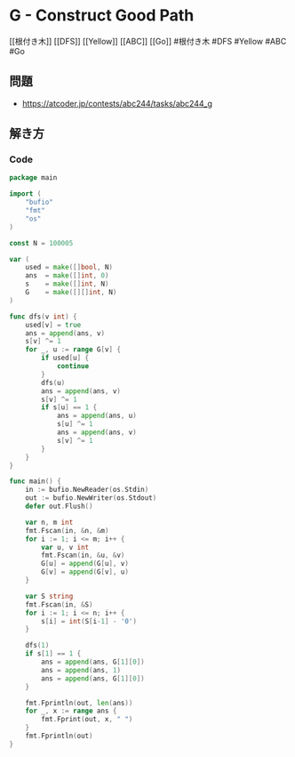 # G - Construct Good Path
[[根付き木]] [[DFS]] [[Yellow]] [[ABC]] [[Go]]
#根付き木 #DFS #Yellow #ABC #Go 

## 問題
- https://atcoder.jp/contests/abc244/tasks/abc244_g

## 解き方
### Code
```go
package main

import (
	"bufio"
	"fmt"
	"os"
)

const N = 100005

var (
	used = make([]bool, N)
	ans  = make([]int, 0)
	s    = make([]int, N)
	G    = make([][]int, N)
)

func dfs(v int) {
	used[v] = true
	ans = append(ans, v)
	s[v] ^= 1
	for _, u := range G[v] {
		if used[u] {
			continue
		}
		dfs(u)
		ans = append(ans, v)
		s[v] ^= 1
		if s[u] == 1 {
			ans = append(ans, u)
			s[u] ^= 1
			ans = append(ans, v)
			s[v] ^= 1
		}
	}
}

func main() {
	in := bufio.NewReader(os.Stdin)
	out := bufio.NewWriter(os.Stdout)
	defer out.Flush()

	var n, m int
	fmt.Fscan(in, &n, &m)
	for i := 1; i <= m; i++ {
		var u, v int
		fmt.Fscan(in, &u, &v)
		G[u] = append(G[u], v)
		G[v] = append(G[v], u)
	}

	var S string
	fmt.Fscan(in, &S)
	for i := 1; i <= n; i++ {
		s[i] = int(S[i-1] - '0')
	}

	dfs(1)
	if s[1] == 1 {
		ans = append(ans, G[1][0])
		ans = append(ans, 1)
		ans = append(ans, G[1][0])
	}

	fmt.Fprintln(out, len(ans))
	for _, x := range ans {
		fmt.Fprint(out, x, " ")
	}
	fmt.Fprintln(out)
}
```